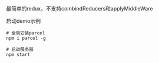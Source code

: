 最简单的redux，不支持combindReducers和applyMiddleWare

启动demo示例

```
# 全局安装parcel
npm i parcel -g

# 启动服务器
npm start 
```